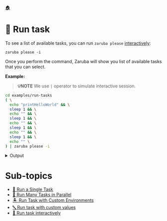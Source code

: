<!--startTocHeader-->
[🏠](../README.md)
# 🏃 Run task
<!--endTocHeader-->

To see a list of available tasks, you can run `zaruba please` [interactively](run-task-interactively):

```
zaruba please -i
```

Once you perform the command, Zaruba will show you list of available tasks that you can select.

__Example:__

> __💡NOTE__ We use `|` operator to simulate interactive session.

<!--startCode-->
```bash
cd examples/run-tasks
( \
  echo "printHelloWorld" && \
  sleep 1 && \
  echo "" && \
  sleep 1 && \
  echo "" && \
  sleep 1 && \
  echo "" && \
  sleep 1 && \
  echo "" \
) | zaruba please -i
```
 
<details>
<summary>Output</summary>
 
```````
💀 Task Name
Search: █
? 💀 Please select task: 
  ▸ 🪂 addAirbyte
    🎐 addAirflow
    🚢 addAppHelmDeployment
    🚢 addAppHelmDeploymentInPython
    🐶 addAppRunner
    👀 addCassandra
    🧰 addContainerRegistry
    🐳 addDockerAppRunner
    🐳 addDockerComposeAppRunner
✔ 🍎 printHelloWorld
💀 Action
Search: █
? 💀 What do you want to do with printHelloWorld?: 
  ▸ 🏁 Run
✔ 🏁 Run
💀 Load additional value file
Search: █
? Do you want to load additional value file?: 
  ▸ 🏁 No
  ▸ 🏁 No
  ▸ 🏁 No
    📝 Yes
✔ 🏁 No
💀 Load additional env
Search: █
? Do you want to load additional env?: 
  ▸ 🏁 No
    📝 Yes, from file
✔ 🏁 No
    📝 Yes, from file
    📝 Yes, manually
Search: █
? 💀 Do you want to terminate tasks once completed?: 
  ▸ 🏁 No
  ▸ 🏁 No
  ▸ 🏁 No
    🔪 Yes
✔ 🏁 No
💀 🔎 Job Starting...
         Elapsed Time: 1.425µs
         Current Time: 06:52:18
💀 🏁 Run 🍎 'printHelloWorld' command on /home/gofrendi/zaruba/docs/examples/run-tasks
💀    🚀 printHelloWorld      🍎 06:52:18.336 hello world
💀 🎉 Successfully running 🍎 'printHelloWorld' command
💀 🔎 Job Running...
         Elapsed Time: 102.269601ms
         Current Time: 06:52:18
💀 🎉 🎉🎉🎉🎉🎉🎉🎉🎉🎉🎉🎉
💀 🎉 Job Complete!!! 🎉🎉🎉
💀 🔥 Terminating
💀 🔎 Job Ended...
         Elapsed Time: 213.524641ms
         Current Time: 06:52:18
zaruba please printHelloWorld
```````
</details>
<!--endCode-->


<!--startTocSubTopic-->
# Sub-topics
* [🍺 Run a Single Task](run-a-single-task.md)
* [🍻 Run Many Tasks in Parallel](run-many-tasks-in-parallel.md)
* [🏝️ Run Task with Custom Environments](run-task-with-custom-environments.md)
* [🔤 Run task with custom values](run-task-with-custom-values.md)
* [🏓 Run task interactively](run-task-interactively.md)
<!--endTocSubTopic-->